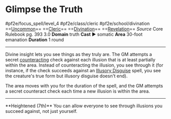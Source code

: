 # Glimpse the Truth
#pf2e/focus_spell/level_4 #pf2e/class/cleric #pf2e/school/divination 
==[Uncommon](Uncommon.md)== ==[Cleric](Cleric.md)== ==[Divination](Divination.md)== ==[Revelation](Revelation.md)==
*Source* Core Rulebook pg. 393 3.0
**Domain** truth
**Cast** ► somatic
**Area** 30-foot emanation
**Duration** 1 round

---
Divine insight lets you see things as they truly are. The GM attempts a secret [counteracting](Counteracting.md) check against each illusion that is at least partially within the area. Instead of counteracting the illusion, you see through it (for instance, if the check succeeds against an [Illusory Disguise](Illusory%20Disguise.md) spell, you see the creature's true form but illusory disguise doesn't end).

The area moves with you for the duration of the spell, and the GM attempts a secret counteract check each time a new illusion is within the area.
<hr>
**Heightened (7th)** You can allow everyone to see through illusions you succeed against, not just yourself.